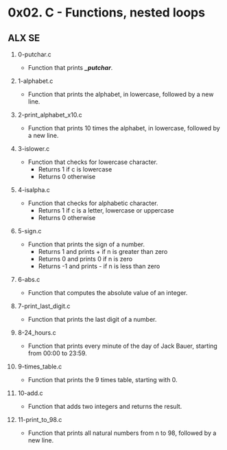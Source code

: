 # 0x02. C - Functions, nested loops
## ALX SE

1. 0-putchar.c
   - Function that prints ***_putchar***.

2. 1-alphabet.c
   - Function that prints the alphabet, in lowercase, followed by a new line.

3. 2-print_alphabet_x10.c
   - Function that prints 10 times the alphabet, in lowercase, followed by a new line.

4. 3-islower.c
   - Function that checks for lowercase character.
     - Returns 1 if c is lowercase
     - Returns 0 otherwise

5. 4-isalpha.c
   - Function that checks for alphabetic character.
     - Returns 1 if c is a letter, lowercase or uppercase
     - Returns 0 otherwise
6. 5-sign.c
   - Function that prints the sign of a number.
     - Returns 1 and prints + if n is greater than zero
     - Returns 0 and prints 0 if n is zero
     - Returns -1 and prints - if n is less than zero

7. 6-abs.c
   - Function that computes the absolute value of an integer.

8. 7-print_last_digit.c
   - Function that prints the last digit of a number.

9. 8-24_hours.c
   - Function that prints every minute of the day of Jack Bauer, starting from 00:00 to 23:59.

10. 9-times_table.c
    - Function that prints the 9 times table, starting with 0.

11. 10-add.c
    - Function that adds two integers and returns the result.

12. 11-print_to_98.c
    - Function that prints all natural numbers from n to 98, followed by a new line.

